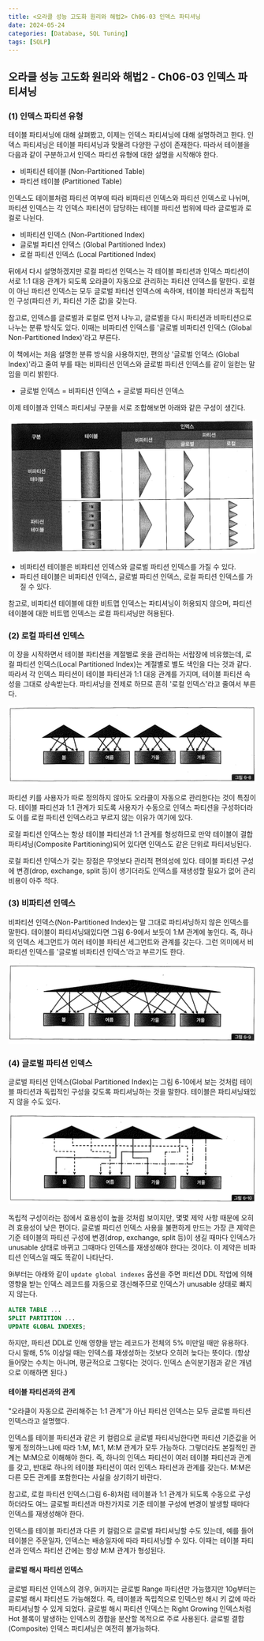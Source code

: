```yaml
---
title: <오라클 성능 고도화 원리와 해법2> Ch06-03 인덱스 파티셔닝
date: 2024-05-24
categories: [Database, SQL Tuning]
tags: [SQLP]
---
```


## 오라클 성능 고도화 원리와 해법2 - Ch06-03 인덱스 파티셔닝

### (1) 인덱스 파티션 유형

테이블 파티셔닝에 대해 살펴봤고, 이제는 인덱스 파티셔닝에 대해 설명하려고 한다. 인덱스 파티셔닝은 테이블 파티셔닝과 맞물려 다양한 구성이 존재한다. 따라서 테이블을 다음과 같이 구분하고서 인덱스 파티션 유형에 대한 설명을 시작해야 한다.

- 비파티션 테이블 (Non-Partitioned Table)
- 파티션 테이블 (Partitioned Table)

인덱스도 테이블처럼 파티션 여부에 따라 비파티션 인덱스와 파티션 인덱스로 나뉘며, 파티션 인덱스는 각 인덱스 파티션이 담당하는 테이블 파티션 범위에 따라 글로벌과 로컬로 나뉜다.

- 비파티션 인덱스 (Non-Partitioned Index)
- 글로벌 파티션 인덱스 (Global Partitioned Index)
- 로컬 파티션 인덱스 (Local Partitioned Index)

뒤에서 다시 설명하겠지만 로컬 파티션 인덱스는 각 테이블 파티션과 인덱스 파티션이 서로 1:1 대응 관계가 되도록 오라클이 자동으로 관리하는 파티션 인덱스를 말한다. 로컬이 아닌 파티션 인덱스는 모두 글로벌 파티션 인덱스에 속하며, 테이블 파티션과 독립적인 구성(파티션 키, 파티션 기준 값)을 갖는다.

참고로, 인덱스를 글로벌과 로컬로 먼저 나누고, 글로벌을 다시 파티션과 비파티션으로 나누는 분류 방식도 있다. 이때는 비파티션 인덱스를 '글로벌 비파티션 인덱스 (Global Non-Partitioned Index)'라고 부른다.

이 책에서는 처음 설명한 분류 방식을 사용하지만, 편의상 '글로벌 인덱스 (Global Index)'라고 줄여 부를 때는 비파티션 인덱스와 글로벌 파티션 인덱스를 같이 일컫는 말임을 미리 밝힌다.

- 글로벌 인덱스 = 비파티션 인덱스 + 글로벌 파티션 인덱스

이제 테이블과 인덱스 파티셔닝 구분을 서로 조합해보면 아래와 같은 구성이 생긴다.

![](/assets/images/sqlp/sqlp2-06-03-1-table1.png)

- 비파티션 테이블은 비파티션 인덱스와 글로벌 파티션 인덱스를 가질 수 있다.
- 파티션 테이블은 비파티션 인덱스, 글로벌 파티션 인덱스, 로컬 파티션 인덱스를 가질 수 있다.

참고로, 비파티션 테이블에 대한 비트맵 인덱스는 파티셔닝이 허용되지 않으며, 파티션 테이블에 대한 비트맵 인덱스는 로컬 파티셔닝만 허용된다.

### (2) 로컬 파티션 인덱스

이 장을 시작하면서 테이블 파티션을 계절별로 옷을 관리하는 서랍장에 비유했는데, 로컬 파티션 인덱스(Local Partitioned Index)는 계절별로 별도 색인을 다는 것과 같다. 따라서 각 인덱스 파티션이 테이블 파티션과 1:1 대응 관계를 가지며, 테이블 파티션 속성을 그대로 상속받는다. 파티셔닝을 전제로 하므로 흔히 '로컬 인덱스'라고 줄여서 부른다.

![](/assets/images/sqlp/sqlp2-06-03-2-img6-8.png)

파티션 키를 사용자가 따로 정의하지 않아도 오라클이 자동으로 관리한다는 것이 특징이다. 테이블 파티션과 1:1 관계가 되도록 사용자가 수동으로 인덱스 파티션을 구성하더라도 이를 로컬 파티션 인덱스라고 부르지 않는 이유가 여기에 있다.

로컬 파티션 인덱스는 항상 테이블 파티션과 1:1 관계를 형성하므로 만약 테이블이 결합 파티셔닝(Composite Partitioning)되어 있다면 인덱스도 같은 단위로 파티셔닝된다.

로컬 파티션 인덱스가 갖는 장점은 무엇보다 관리적 편의성에 있다. 테이블 파티션 구성에 변경(drop, exchange, split 등)이 생기더라도 인덱스를 재생성할 필요가 없어 관리 비용이 아주 적다.

### (3) 비파티션 인덱스

비파티션 인덱스(Non-Partitioned Index)는 말 그대로 파티셔닝하지 않은 인덱스를 말한다. 테이블이 파티셔닝돼있다면 그림 6-9에서 보듯이 1:M 관계에 놓인다. 즉, 하나의 인덱스 세그먼트가 여러 테이블 파티션 세그먼트와 관계를 갖는다. 그런 의미에서 비파티션 인덱스를 '글로벌 비파티션 인덱스'라고 부르기도 한다.

![](/assets/images/sqlp/sqlp2-06-03-3-img6-9.png)

### (4) 글로벌 파티션 인덱스

글로벌 파티션 인덱스(Global Partitioned Index)는 그림 6-10에서 보는 것처럼 테이블 파티션과 독립적인 구성을 갖도록 파티셔닝하는 것을 말한다. 테이블은 파티셔닝돼있지 않을 수도 있다.

![](/assets/images/sqlp/sqlp2-06-03-3-img6-10.png)

독립적 구성이라는 점에서 효용성이 높을 것처럼 보이지만, 몇몇 제약 사항 때문에 오히려 효용성이 낮은 편이다. 글로벌 파티션 인덱스 사용을 불편하게 만드는 가장 큰 제약은 기준 테이블의 파티션 구성에 변경(drop, exchange, split 등)이 생길 때마다 인덱스가 unusable 상태로 바뀌고 그때마다 인덱스를 재생성해야 한다는 것이다. 이 제약은 비파티션 인덱스일 때도 똑같이 나타난다.

9i부터는 아래와 같이 `update global indexes` 옵션을 주면 파티션 DDL 작업에 의해 영향을 받는 인덱스 레코드를 자동으로 갱신해주므로 인덱스가 unusable 상태로 빠지지 않는다.

```sql
ALTER TABLE ...
SPLIT PARTITION ...
UPDATE GLOBAL INDEXES;
```

하지만, 파티션 DDL로 인해 영향을 받는 레코드가 전체의 5% 미만일 때만 유용하다. 다시 말해, 5% 이상일 때는 인덱스를 재생성하는 것보다 오히려 늦다는 뜻이다. (항상 들어맞는 수치는 아니며, 평균적으로 그렇다는 것이다. 인덱스 손익분기점과 같은 개념으로 이해하면 된다.)

#### 테이블 파티션과의 관계

"오라클이 자동으로 관리해주는 1:1 관계"가 아닌 파티션 인덱스는 모두 글로벌 파티션 인덱스라고 설명했다.

인덱스를 테이블 파티션과 같은 키 컬럼으로 글로벌 파티셔닝한다면 파티션 기준값을 어떻게 정의하느냐에 따라 1:M, M:1, M:M 관계가 모두 가능하다. 그렇더라도 본질적인 관계는 M:M으로 이해해야 한다. 즉, 하나의 인덱스 파티션이 여러 테이블 파티션과 관계를 갖고, 반대로 하나의 테이블 파티션이 여러 인덱스 파티션과 관계를 갖는다. M:M은 다른 모든 관계를 포함한다는 사실을 상기하기 바란다.

참고로, 로컬 파티션 인덱스(그림 6-8)처럼 테이블과 1:1 관계가 되도록 수동으로 구성하더라도 여느 글로벌 파티션과 마찬가지로 기준 테이블 구성에 변경이 발생할 때마다 인덱스를 재생성해야 한다.

인덱스를 테이블 파티션과 다른 키 컬럼으로 글로벌 파티셔닝할 수도 있는데, 예를 들어 테이블은 주문일자, 인덱스는 배송일자에 따라 파티셔닝할 수 있다. 이때는 테이블 파티션과 인덱스 파티션 간에는 항상 M:M 관계가 형성된다.

#### 글로벌 해시 파티션 인덱스

글로벌 파티션 인덱스의 경우, 9i까지는 글로벌 Range 파티션만 가능했지만 10g부터는 글로벌 해시 파티션도 가능해졌다. 즉, 테이블과 독립적으로 인덱스만 해시 키 값에 따라 파티셔닝할 수 있게 되었다. 글로벌 해시 파티션 인덱스는 Right Growing 인덱스처럼 Hot 블록이 발생하는 인덱스의 경합을 분산할 목적으로 주로 사용된다. 글로벌 결합(Composite) 인덱스 파티셔닝은 여전히 불가능하다.

